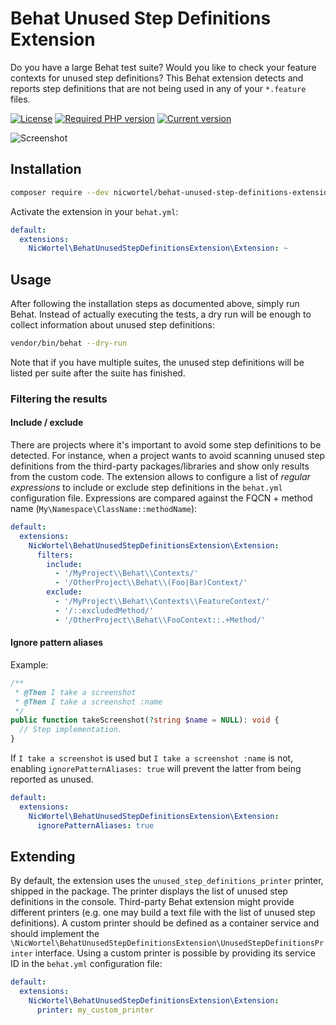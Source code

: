# Behat Unused Step Definitions Extension

Do you have a large Behat test suite? Would you like to check your feature
contexts for unused step definitions?
This Behat extension detects and reports step definitions that are not being
used in any of your `*.feature` files.

[![License](https://img.shields.io/github/license/nicwortel/behat-unused-step-definitions-extension)](https://github.com/nicwortel/behat-unused-step-definitions-extension/blob/master/LICENSE.txt)
[![Required PHP version](https://img.shields.io/packagist/php-v/nicwortel/behat-unused-step-definitions-extension)](https://github.com/nicwortel/behat-unused-step-definitions-extension/blob/master/composer.json)
[![Current version](https://img.shields.io/packagist/v/nicwortel/behat-unused-step-definitions-extension)](https://packagist.org/packages/nicwortel/behat-unused-step-definitions-extension)

![Screenshot](docs/screenshot.png)

## Installation

```bash
composer require --dev nicwortel/behat-unused-step-definitions-extension
```

Activate the extension in your `behat.yml`:

```yaml
default:
  extensions:
    NicWortel\BehatUnusedStepDefinitionsExtension\Extension: ~
```

## Usage

After following the installation steps as documented above, simply run Behat.
Instead of actually executing the tests, a dry run will be enough to collect
information about unused step definitions:

```bash
vendor/bin/behat --dry-run
```

Note that if you have multiple suites, the unused step definitions will be
listed per suite after the suite has finished.

### Filtering the results

#### Include / exclude

There are projects where it's important to avoid some step definitions to be
detected. For instance, when a project wants to avoid scanning unused step
definitions from the third-party packages/libraries and show only results from
the custom code. The extension allows to configure a list of
_regular expressions_ to include or exclude step definitions in the `behat.yml`
configuration file. Expressions are compared against the FQCN + method name
(`My\Namespace\ClassName::methodName`):

```yaml
default:
  extensions:
    NicWortel\BehatUnusedStepDefinitionsExtension\Extension:
      filters:
        include:
          - '/MyProject\\Behat\\Contexts/'
          - '/OtherProject\\Behat\\(Foo|Bar)Context/'
        exclude:
          - '/MyProject\\Behat\\Contexts\\FeatureContext/'
          - '/::excludedMethod/'
          - '/OtherProject\\Behat\\FooContext::.+Method/'
```

#### Ignore pattern aliases

Example:
```php
/**
 * @Then I take a screenshot
 * @Then I take a screenshot :name
 */
public function takeScreenshot(?string $name = NULL): void {
  // Step implementation.
}
```
If `I take a screenshot` is used but `I take a screenshot :name` is not,
enabling `ignorePatternAliases: true` will prevent the latter from being
reported as unused.

```yaml
default:
  extensions:
    NicWortel\BehatUnusedStepDefinitionsExtension\Extension:
      ignorePatternAliases: true
```

## Extending

By default, the extension uses the `unused_step_definitions_printer` printer,
shipped in the package. The printer displays the list of unused step definitions
in the console. Third-party Behat extension might provide different printers
(e.g. one may build a text file with the list of unused step definitions). A
custom printer should be defined as a container service and should implement the
`\NicWortel\BehatUnusedStepDefinitionsExtension\UnusedStepDefinitionsPrinter`
interface. Using a custom printer is possible by providing its service ID in the
`behat.yml` configuration file:

```yaml
default:
  extensions:
    NicWortel\BehatUnusedStepDefinitionsExtension\Extension:
      printer: my_custom_printer
```
